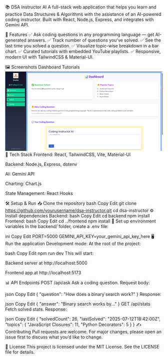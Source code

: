 📚 DSA Instructor AI
A full-stack web application that helps you learn and practice Data Structures & Algorithms with the assistance of an AI-powered coding instructor.
Built with React, Node.js, Express, and integrates with Gemini API.

🌟 Features
✅ Ask coding questions in any programming language — get AI-generated answers.
✅ Track number of questions you’ve solved.
✅ See the last time you solved a question.
✅ Visualize topic-wise breakdown in a bar chart.
✅ Curated tutorials with embedded YouTube playlists.
✅ Responsive, modern UI with TailwindCSS & Material-UI.

🖼️ Screenshots
Dashboard	Tutorials
![alt text](./frontend/src/assets/image.png)
🚀 Tech Stack
Frontend: React, TailwindCSS, Vite, Material-UI

Backend: Node.js, Express, dotenv

AI: Gemini API

Charting: Chart.js

State Management: React Hooks

🛠️ Setup & Run
📥 Clone the repository
bash
Copy
Edit
git clone https://github.com/yourusername/dsa-instructor.git
cd dsa-instructor
⚙️ Install dependencies
Backend:
bash
Copy
Edit
cd backend
npm install
Frontend:
bash
Copy
Edit
cd ../frontend
npm install
🔑 Set up environment variables
In the backend/ folder, create a .env file:

ini
Copy
Edit
PORT=5000
GEMINI_API_KEY=your_gemini_api_key_here
🖥️ Run the application
Development mode:
At the root of the project:

bash
Copy
Edit
npm run dev
This will start:

Backend server at http://localhost:5000

Frontend app at http://localhost:5173

📊 API Endpoints
POST /api/ask
Ask a coding question.
Request body:

json
Copy
Edit
{ "question": "How does a binary search work?" }
Response:

json
Copy
Edit
{ "answer": "Binary search works by..." }
GET /api/stats
Fetch solved stats.
Response:

json
Copy
Edit
{
  "solvedCount": 26,
  "lastSolved": "2025-07-12T18:42:00Z",
  "topics": {
    "JavaScript Closures": 11,
    "Python Decorators": 5
  }
}
✍️ Contributing
Pull requests are welcome. For major changes, please open an issue first to discuss what you’d like to change.

📄 License
This project is licensed under the MIT License. See the LICENSE file for details.
